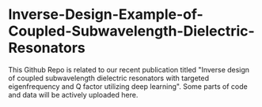# Inverse-Design-Example-of-Coupled-Subwavelength-Dielectric-Resonators
This Github Repo is related to our recent publication titled "Inverse design of coupled subwavelength dielectric resonators with targeted eigenfrequency and Q factor utilizing deep learning". 
Some parts of code and data will be actively uploaded here.
